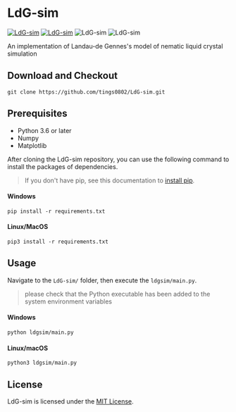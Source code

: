 # LdG-sim

[![LdG-sim](https://img.shields.io/github/license/tings0802/LdG-sim)](https://github.com/tings0802/LdG-sim/blob/master/LICENSE)
[![LdG-sim](https://img.shields.io/github/v/tag/tings0802/LdG-sim)](https://github.com/tings0802/LdG-sim/tags)
![LdG-sim](https://img.shields.io/github/languages/code-size/tings0802/LdG-sim)
![LdG-sim](https://img.shields.io/github/repo-size/tings0802/LdG-sim)

An implementation of Landau-de Gennes's model of nematic liquid crystal simulation  

## Download and Checkout
```shell
git clone https://github.com/tings0802/LdG-sim.git
```


## Prerequisites
- Python 3.6 or later
- Numpy
- Matplotlib

After cloning the LdG-sim repository, you can use the following command to install the packages of dependencies.  

> If you don't have pip, see this documentation to  [install pip](https://pip.pypa.io/en/stable/installing/).  

#### Windows
```shell
pip install -r requirements.txt
```
#### Linux/MacOS
```shell
pip3 install -r requirements.txt
```


## Usage
Navigate to the `LdG-sim/` folder, then execute the `ldgsim/main.py`.  
> please check that the Python executable has been added to the system environment variables

#### Windows
```shell
python ldgsim/main.py
```
#### Linux/macOS
```shell
python3 ldgsim/main.py
```

<!-- ## Contributing -->


## License
LdG-sim is licensed under the [MIT License](https://github.com/tings0802/LdG-sim/blob/master/LICENSE).